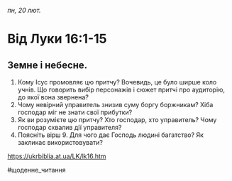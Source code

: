 
_пн, 20 лют._

# Від Луки 16:1-15

## Земне і небесне.
1. Кому Ісус промовляє цю притчу? Вочевидь, це було ширше коло учнів. Що говорить вибір персонажів і сюжет притчі про аудиторію, до якої вона звернена?
2. Чому невірний управитель знизив суму боргу боржникам? Хіба господар міг не знати свої прибутки?
3. Як ви розумієте цю притчу? Хто господар, хто управитель? Чому господар схвалив дії управителя?
4. Поясніть вірш 9. Для чого дає Господь людині багатство? Як закликає використовувати?

https://ukrbiblia.at.ua/LK/lk16.htm

#щоденне_читання
